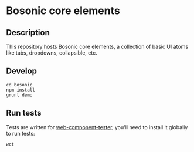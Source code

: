 # Bosonic core elements

## Description

This repository hosts Bosonic core elements, a collection of basic UI atoms like tabs, dropdowns, collapsible, etc.

## Develop

```
cd bosonic
npm install
grunt demo
```

## Run tests

Tests are written for [web-component-tester](https://github.com/Polymer/web-component-tester), you'll need to install it globally to run tests:

```
wct
```
